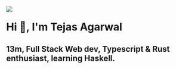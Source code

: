 <img align="left" src="https://cdn.discordapp.com/attachments/770617456511025162/803599075261677598/transparentback.jpg" />

# Hi 👋, I'm Tejas Agarwal    
## 13m, Full Stack Web dev, Typescript & Rust enthusiast, learning Haskell.

